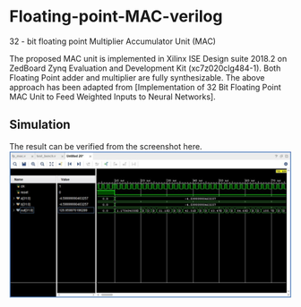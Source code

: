 # Floating-point-MAC-verilog
32 - bit floating point Multiplier Accumulator Unit (MAC)

The proposed MAC unit is implemented in Xilinx ISE Design suite 2018.2 on ZedBoard Zynq Evaluation and Development Kit (xc7z020clg484-1).
Both Floating Point adder and multiplier are fully synthesizable.
The above approach has been adapted from [Implementation of 32 Bit Floating Point MAC Unit to Feed Weighted Inputs to Neural Networks].




## Simulation 
The result can be verified from the screenshot here.
<img src="https://github.com/Parimala6/Floating-point-MAC-verilog/blob/master/MAC/fp_mac.JPG">
